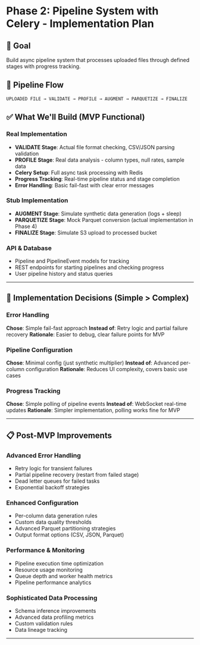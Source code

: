 # Phase 2: Pipeline System with Celery - Implementation Plan

## 🎯 **Goal**
Build async pipeline system that processes uploaded files through defined stages with progress tracking.

## 🔄 **Pipeline Flow**
```
UPLOADED FILE → VALIDATE → PROFILE → AUGMENT → PARQUETIZE → FINALIZE
```

## ✅ **What We'll Build (MVP Functional)**

### **Real Implementation**
- **VALIDATE Stage**: Actual file format checking, CSV/JSON parsing validation
- **PROFILE Stage**: Real data analysis - column types, null rates, sample data
- **Celery Setup**: Full async task processing with Redis
- **Progress Tracking**: Real-time pipeline status and stage completion
- **Error Handling**: Basic fail-fast with clear error messages

### **Stub Implementation** 
- **AUGMENT Stage**: Simulate synthetic data generation (logs + sleep)
- **PARQUETIZE Stage**: Mock Parquet conversion (actual implementation in Phase 4)
- **FINALIZE Stage**: Simulate S3 upload to processed bucket

### **API & Database**
- Pipeline and PipelineEvent models for tracking
- REST endpoints for starting pipelines and checking progress
- User pipeline history and status queries

---

## 🔄 **Implementation Decisions (Simple > Complex)**

### **Error Handling**
**Chose**: Simple fail-fast approach
**Instead of**: Retry logic and partial failure recovery
**Rationale**: Easier to debug, clear failure points for MVP

### **Pipeline Configuration**
**Chose**: Minimal config (just synthetic multiplier)
**Instead of**: Advanced per-column configuration
**Rationale**: Reduces UI complexity, covers basic use cases

### **Progress Tracking**
**Chose**: Simple polling of pipeline events
**Instead of**: WebSocket real-time updates
**Rationale**: Simpler implementation, polling works fine for MVP

---

## 📋 **Post-MVP Improvements**

### **Advanced Error Handling**
- Retry logic for transient failures
- Partial pipeline recovery (restart from failed stage)
- Dead letter queues for failed tasks
- Exponential backoff strategies

### **Enhanced Configuration**
- Per-column data generation rules
- Custom data quality thresholds
- Advanced Parquet partitioning strategies
- Output format options (CSV, JSON, Parquet)

### **Performance & Monitoring**
- Pipeline execution time optimization
- Resource usage monitoring
- Queue depth and worker health metrics
- Pipeline performance analytics

### **Sophisticated Data Processing**
- Schema inference improvements
- Advanced data profiling metrics
- Custom validation rules
- Data lineage tracking

---


